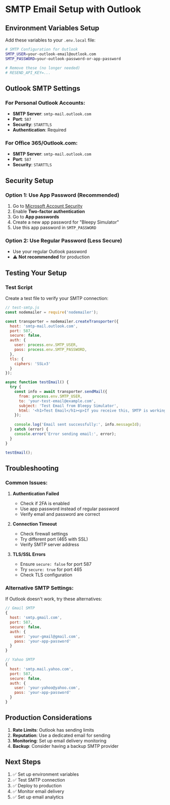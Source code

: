 # SMTP Email Setup with Outlook

## Environment Variables Setup

Add these variables to your `.env.local` file:

```bash
# SMTP Configuration for Outlook
SMTP_USER=your-outlook-email@outlook.com
SMTP_PASSWORD=your-outlook-password-or-app-password

# Remove these (no longer needed)
# RESEND_API_KEY=...
```

## Outlook SMTP Settings

### For Personal Outlook Accounts:
- **SMTP Server**: `smtp-mail.outlook.com`
- **Port**: `587`
- **Security**: `STARTTLS`
- **Authentication**: Required

### For Office 365/Outlook.com:
- **SMTP Server**: `smtp-mail.outlook.com`
- **Port**: `587`
- **Security**: `STARTTLS`

## Security Setup

### Option 1: Use App Password (Recommended)
1. Go to [Microsoft Account Security](https://account.microsoft.com/security)
2. Enable **Two-factor authentication**
3. Go to **App passwords**
4. Create a new app password for "Bleepy Simulator"
5. Use this app password in `SMTP_PASSWORD`

### Option 2: Use Regular Password (Less Secure)
- Use your regular Outlook password
- ⚠️ **Not recommended** for production

## Testing Your Setup

### Test Script
Create a test file to verify your SMTP connection:

```javascript
// test-smtp.js
const nodemailer = require('nodemailer');

const transporter = nodemailer.createTransporter({
  host: 'smtp-mail.outlook.com',
  port: 587,
  secure: false,
  auth: {
    user: process.env.SMTP_USER,
    pass: process.env.SMTP_PASSWORD,
  },
  tls: {
    ciphers: 'SSLv3'
  }
});

async function testEmail() {
  try {
    const info = await transporter.sendMail({
      from: process.env.SMTP_USER,
      to: 'your-test-email@example.com',
      subject: 'Test Email from Bleepy Simulator',
      html: '<h1>Test Email</h1><p>If you receive this, SMTP is working!</p>'
    });
    
    console.log('Email sent successfully:', info.messageId);
  } catch (error) {
    console.error('Error sending email:', error);
  }
}

testEmail();
```

## Troubleshooting

### Common Issues:

1. **Authentication Failed**
   - Check if 2FA is enabled
   - Use app password instead of regular password
   - Verify email and password are correct

2. **Connection Timeout**
   - Check firewall settings
   - Try different port (465 with SSL)
   - Verify SMTP server address

3. **TLS/SSL Errors**
   - Ensure `secure: false` for port 587
   - Try `secure: true` for port 465
   - Check TLS configuration

### Alternative SMTP Settings:

If Outlook doesn't work, try these alternatives:

```javascript
// Gmail SMTP
{
  host: 'smtp.gmail.com',
  port: 587,
  secure: false,
  auth: {
    user: 'your-gmail@gmail.com',
    pass: 'your-app-password'
  }
}

// Yahoo SMTP
{
  host: 'smtp.mail.yahoo.com',
  port: 587,
  secure: false,
  auth: {
    user: 'your-yahoo@yahoo.com',
    pass: 'your-app-password'
  }
}
```

## Production Considerations

1. **Rate Limits**: Outlook has sending limits
2. **Reputation**: Use a dedicated email for sending
3. **Monitoring**: Set up email delivery monitoring
4. **Backup**: Consider having a backup SMTP provider

## Next Steps

1. ✅ Set up environment variables
2. ✅ Test SMTP connection
3. ✅ Deploy to production
4. ✅ Monitor email delivery
5. ✅ Set up email analytics
